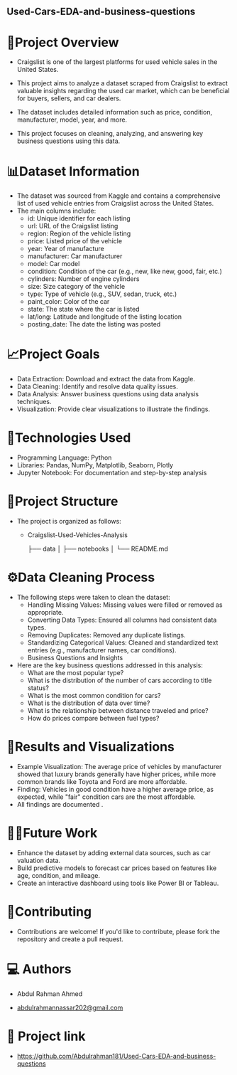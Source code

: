 ## Used-Cars-EDA-and-business-questions

# 🎯Project Overview
  - Craigslist is one of the largest platforms for used vehicle sales in the United States.
  -  This project aims to analyze a dataset scraped from Craigslist to extract valuable insights regarding the used car market, which can be beneficial for buyers, sellers, and car dealers.

  - The dataset includes detailed information such as price, condition, manufacturer, model, year, and more.
  - This project focuses on cleaning, analyzing, and answering key business questions using this data.

# 📊Dataset Information
  - The dataset was sourced from Kaggle and contains a comprehensive list of used vehicle entries from Craigslist across the United States.
  -  The main columns include:
     - id: Unique identifier for each listing
     - url: URL of the Craigslist listing
     - region: Region of the vehicle listing
     - price: Listed price of the vehicle
     - year: Year of manufacture
     - manufacturer: Car manufacturer
     - model: Car model
     - condition: Condition of the car (e.g., new, like new, good, fair, etc.)
     - cylinders: Number of engine cylinders
     - size: Size category of the vehicle
     - type: Type of vehicle (e.g., SUV, sedan, truck, etc.)
     - paint_color: Color of the car
     - state: The state where the car is listed
     - lat/long: Latitude and longitude of the listing location
     - posting_date: The date the listing was posted
       
# 📈Project Goals
  - Data Extraction: Download and extract the data from Kaggle.
  - Data Cleaning: Identify and resolve data quality issues.
  - Data Analysis: Answer business questions using data analysis techniques.
  - Visualization: Provide clear visualizations to illustrate the findings.
    
# 🧰Technologies Used
  - Programming Language: Python
  - Libraries: Pandas, NumPy, Matplotlib, Seaborn, Plotly
  - Jupyter Notebook: For documentation and step-by-step analysis
    
# 📂Project Structure
  - The project is organized as follows:
     - Craigslist-Used-Vehicles-Analysis
       
       ├── data
       │
       ├── notebooks
       │ 
       └── README.md
    
# ⚙️Data Cleaning Process
  - The following steps were taken to clean the dataset:
    - Handling Missing Values: Missing values were filled or removed as appropriate.
    - Converting Data Types: Ensured all columns had consistent data types.
    - Removing Duplicates: Removed any duplicate listings.
    - Standardizing Categorical Values: Cleaned and standardized text entries (e.g., manufacturer names, car conditions).
    - Business Questions and Insights
 - Here are the key business questions addressed in this analysis:
    - What are the most popular type?
    - What is the distribution of the number of cars according to title status?
    - What is the most common condition for cars?
    - What is the distribution of data over time?
    - What is the relationship between distance traveled and price?
    - How do prices compare between fuel types?

# 🤖Results and Visualizations
  - Example Visualization: The average price of vehicles by manufacturer showed that luxury brands generally have higher prices, while more common brands like Toyota and Ford are more affordable.
  - Finding: Vehicles in good condition have a higher average price, as expected, while "fair" condition cars are the most affordable.
  - All findings are documented .
    
# 🧑‍🔧Future Work
  - Enhance the dataset by adding external data sources, such as car valuation data.
  - Build predictive models to forecast car prices based on features like age, condition, and mileage.
  - Create an interactive dashboard using tools like Power BI or Tableau.
    
# 🤝Contributing
  - Contributions are welcome! If you'd like to contribute, please fork the repository and create a pull request.

# 💻 Authors
  - Abdul Rahman Ahmed 

  - abdulrahmannassar202@gmail.com

# 📌 Project link
  - https://github.com/Abdulrahman181/Used-Cars-EDA-and-business-questions




